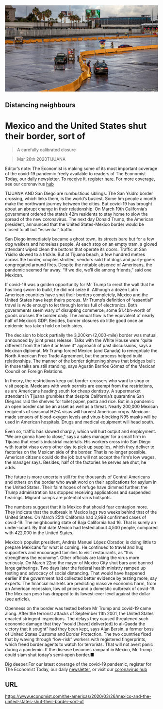 ![](./images/20200328_AMP002_0.jpg)

## Distancing neighbours

# Mexico and the United States shut their border, sort of

> A carefully calibrated closure

> Mar 26th 2020TIJUANA

Editor’s note: The Economist is making some of its most important coverage of the covid-19 pandemic freely available to readers of The Economist Today, our daily newsletter. To receive it, register [here](https://www.economist.com//newslettersignup). For more coverage, see our coronavirus [hub](https://www.economist.com//coronavirus)

TIJUANA AND San Diego are rumbustious siblings. The San Ysidro border crossing, which links them, is the world’s busiest. Some 5m people a month make the northward journey between the cities. But covid-19 has brought about an abrupt change in their relationship. On March 19th California’s government ordered the state’s 42m residents to stay home to slow the spread of the new coronavirus. The next day Donald Trump, the American president, announced that the United States-Mexico border would be closed to all but “essential” traffic.

San Diego immediately became a ghost town, its streets bare but for a few dog walkers and homeless people. At each stop on an empty tram, a gloved attendant wiped clean the buttons that operate its doors. Traffic at San Ysidro slowed to a trickle. But at Tijuana beach, a few hundred metres across the border, couples strolled, vendors sold hot dogs and party-goers congregated around fires. Despite the notable absence of Americans, the pandemic seemed far away. “If we die, we’ll die among friends,” said one Mexican.

If covid-19 was a golden opportunity for Mr Trump to erect the wall that he has long sworn to build, he did not seize it. Although a dozen Latin American countries have shut their borders completely, Mexico and the United States have kept theirs porous. Mr Trump’s definition of “essential” travel is wide enough to let through lorries full of electronics. Both governments seem wary of disrupting commerce; some $1.4bn-worth of goods crosses the border daily. The annual flow is the equivalent of nearly half of Mexico’s GDP. Besides, border closures do little good once an epidemic has taken hold on both sides.

The decision to block partially the 3,200km (2,000-mile) border was mutual, announced by joint press release. Talks with the White House were “quite different from the take it or leave it” approach of past discussions, says a Mexican diplomat. Mr Trump forced Mexico (and Canada) to renegotiate the North American Free Trade Agreement, but the process helped build relationships. The manner of the border tightening shows that bridges built in those talks are still standing, says Agustín Barrios Gómez of the Mexican Council on Foreign Relations.

In theory, the restrictions keep out border-crossers who want to shop or visit people. Mexicans with work permits are exempt from the restrictions, as are Americans heading south for cheap dentistry. A supermarket attendant in Tijuana grumbles that despite California’s quarantine San Diegans raid the shelves for toilet paper, pasta and rice. But in a pandemic an open border can be an asset as well as a threat. Nearly 200,000 Mexican recipients of seasonal H2-A visas will harvest American crops. Mexican-made sensors of blood-oxygen levels and virus-blocking N95 masks will be used in American hospitals. Drugs and medical equipment will head south.

Even so, traffic has slowed sharply, which will hurt output and employment. “We are gonna have to close,” says a sales manager for a small firm in Tijuana that resells industrial materials. His workers cross into San Diego with tourist visas every other day to pick up supplies, which they deliver to factories on the Mexican side of the border. That is no longer possible. American citizens could do the job but will not accept the firm’s low wages, the manager says. Besides, half of the factories he serves are shut, he adds.

 The future is more uncertain still for the thousands of Central Americans and others on the border who await word on their applications for asylum in the United States. Their faint hopes of refuge have dimmed further: the Trump administration has stopped receiving applications and suspended hearings. Migrant camps are potential virus hotspots.

The numbers suggest that it is Mexico that should fear contagion more. They indicate that the outbreak in Mexico lags two weeks behind that of the United States. On March 25th California had 2,998 confirmed cases of covid-19. The neighbouring state of Baja California had 16. That is surely an under-count. By that date Mexico had tested about 4,500 people, compared with 422,000 in the United States.

Mexico’s populist president, Andrés Manuel López Obrador, is doing little to prepare Mexicans for what is coming. He continued to travel and hug supporters and encouraged families to visit restaurants, as “this strengthens the economy”. Other officials are taking the virus more seriously. On March 22nd the mayor of Mexico City shut bars and banned large gatherings. Two days later the federal health ministry ramped up testing and advocacy of social distancing. That would have happened earlier if the government had collected better evidence by testing more, say experts. The financial markets are predicting massive economic harm, from an American recession, low oil prices and a domestic outbreak of covid-19. The Mexican peso has dropped to its lowest-ever level against the dollar (see [article](https://www.economist.com//the-americas/2020/03/26/covid-19-will-sicken-latin-americas-weak-economies)).

Openness on the border was tested before Mr Trump and covid-19 came along. After the terrorist attacks of September 11th 2001, the United States enacted stringent inspections. The delays they caused threatened such economic damage that they “would [have] deliver[ed] to al-Qaeda the victory that it sought” had they been kept, says Alan Bersin, a former boss of United States Customs and Border Protection. The two countries fixed that by waving through “low-risk” workers with registered fingerprints, which freed border agents to watch for terrorists. That will not avert panic during a pandemic. If the disease becomes rampant in Mexico, Mr Trump could slam shut today’s semi-open border.■

Dig deeper:For our latest coverage of the covid-19 pandemic, register for The Economist Today, our daily [newsletter](https://www.economist.com//newslettersignup), or visit our [coronavirus hub](https://www.economist.com//coronavirus)

## URL

https://www.economist.com/the-americas/2020/03/26/mexico-and-the-united-states-shut-their-border-sort-of
